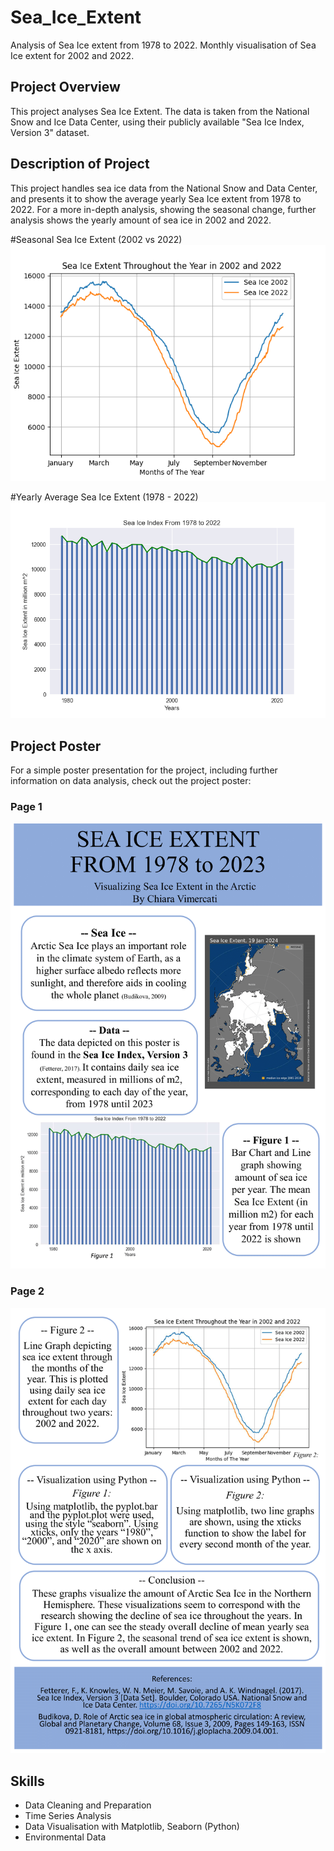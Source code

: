 # Sea_Ice_Extent
Analysis of Sea Ice extent from 1978 to 2022. Monthly visualisation of Sea Ice extent for 2002 and 2022.

## Project Overview
This project analyses Sea Ice Extent. The data is taken from the National Snow and Ice Data Center, using their publicly available "Sea Ice Index, Version 3" dataset. 

## Description of Project
This project handles sea ice data from the National Snow and Data Center, and presents it to show the average yearly Sea Ice extent from 1978 to 2022. For a more in-depth analysis, showing the seasonal change, further analysis shows the yearly amount of sea ice in 2002 and 2022. 

#Seasonal Sea Ice Extent (2002 vs 2022)
![Seasonal Sea Ice Extent](yearly_sea_ice_extent.png)

#Yearly Average Sea Ice Extent (1978 - 2022)
![Yearly Sea Ice Extent](Sea_Ice_Index_78_22.png)

## Project Poster
For a simple poster presentation for the project, including further information on data analysis, check out the project poster: 
### Page 1 
![Sea Ice Extent Poster - Page 1](images/Sea_Ice_Extent_Poster-1.png)
### Page 2
![Sea Ice Extent Poster - Page 1](images/Sea_Ice_Extent_Poster-2.png)

## Skills 

- Data Cleaning and Preparation
- Time Series Analysis
- Data Visualisation with Matplotlib, Seaborn (Python)
- Environmental Data

